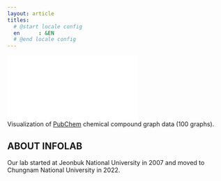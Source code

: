 ```yaml
---
layout: article
titles:
  # @start locale config
  en      : &EN      
  # @end locale config
---
```

<div class="video-container">
    <iframe src="large-graph.html" allowfullscreen="" frameborder="0"></iframe>
<br>
    Visualization of <a href="https://pubchem.ncbi.nlm.nih.gov">PubChem</a> chemical compound graph data (100 graphs).
</div>

## ABOUT INFOLAB
Our lab started at Jeonbuk National University in 2007 and moved to Chungnam National University in 2022.

